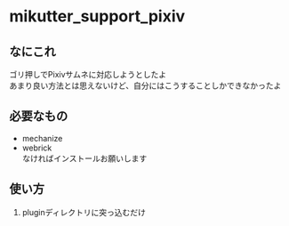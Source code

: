 # mikutter_support_pixiv

## なにこれ
ゴリ押しでPixivサムネに対応しようとしたよ  
あまり良い方法とは思えないけど、自分にはこうすることしかできなかったよ

## 必要なもの
* mechanize  
* webrick  
なければインストールお願いします

## 使い方
1. pluginディレクトリに突っ込むだけ
